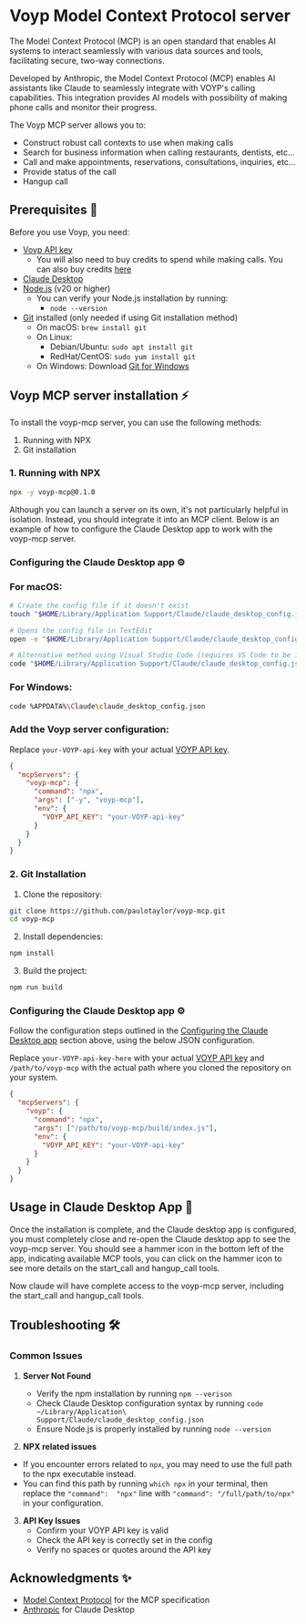 # Voyp Model Context Protocol server

The Model Context Protocol (MCP) is an open standard that enables AI systems to interact seamlessly with various data sources and tools, facilitating secure, two-way connections.

Developed by Anthropic, the Model Context Protocol (MCP) enables AI assistants like Claude to seamlessly integrate with VOYP's calling capabilities. This integration provides AI models with possibility of making phone calls and monitor their progress.

The Voyp MCP server allows you to:
- Construct robust call contexts to use when making calls
- Search for business information when calling restaurants, dentists, etc...
- Call and make appointments, reservations, consultations, inquiries, etc...
- Provide status of the call
- Hangup call

## Prerequisites 🔧

Before you use Voyp, you need:

- [Voyp API key](https://voyp.app/app.html)
  - You will also need to buy credits to spend while making calls. You can also buy credits [here](https://voyp.app/app.html)
- [Claude Desktop](https://claude.ai/download)
- [Node.js](https://nodejs.org/) (v20 or higher)
  - You can verify your Node.js installation by running:
    - `node --version`
- [Git](https://git-scm.com/downloads) installed (only needed if using Git installation method)
  - On macOS: `brew install git`
  - On Linux: 
    - Debian/Ubuntu: `sudo apt install git`
    - RedHat/CentOS: `sudo yum install git`
  - On Windows: Download [Git for Windows](https://git-scm.com/download/win)

## Voyp MCP server installation ⚡

To install the voyp-mcp server, you can use the following methods:
1. Running with NPX 
2. Git installation

### 1. Running with NPX 

```bash
npx -y voyp-mcp@0.1.0   
```

Although you can launch a server on its own, it's not particularly helpful in isolation. Instead, you should integrate it into an MCP client. Below is an example of how to configure the Claude Desktop app to work with the voyp-mcp server.

### Configuring the Claude Desktop app ⚙️
### For macOS:

```bash
# Create the config file if it doesn't exist
touch "$HOME/Library/Application Support/Claude/claude_desktop_config.json"

# Opens the config file in TextEdit 
open -e "$HOME/Library/Application Support/Claude/claude_desktop_config.json"

# Alternative method using Visual Studio Code (requires VS Code to be installed)
code "$HOME/Library/Application Support/Claude/claude_desktop_config.json"
```

### For Windows:
```bash
code %APPDATA%\Claude\claude_desktop_config.json
```

### Add the Voyp server configuration:

Replace `your-VOYP-api-key` with your actual [VOYP API key](https://voyp.app/app.html).

```json
{
  "mcpServers": {
    "voyp-mcp": {
      "command": "npx",
      "args": ["-y", "voyp-mcp"],
      "env": {
        "VOYP_API_KEY": "your-VOYP-api-key"
      }
    }
  }
}
```

### 2. Git Installation

1. Clone the repository:
```bash
git clone https://github.com/paulotaylor/voyp-mcp.git
cd voyp-mcp
```

2. Install dependencies:
```bash
npm install
```

3. Build the project:
```bash
npm run build
```
### Configuring the Claude Desktop app ⚙️
Follow the configuration steps outlined in the [Configuring the Claude Desktop app](#configuring-the-claude-desktop-app-️) section above, using the below JSON configuration.

Replace `your-VOYP-api-key-here` with your actual [VOYP API key](https://voyp.app/app.html) and `/path/to/voyp-mcp` with the actual path where you cloned the repository on your system.

```json
{
  "mcpServers": {
    "voyp": {
      "command": "npx",
      "args": ["/path/to/voyp-mcp/build/index.js"],
      "env": {
        "VOYP_API_KEY": "your-VOYP-api-key"
      }
    }
  }
}
```

## Usage in Claude Desktop App 🎯

Once the installation is complete, and the Claude desktop app is configured, you must completely close and re-open the Claude desktop app to see the voyp-mcp server. You should see a hammer icon in the bottom left of the app, indicating available MCP tools, you can click on the hammer icon to see more details on the start_call and hangup_call tools.


Now claude will have complete access to the voyp-mcp server, including the start_call and hangup_call tools. 

## Troubleshooting 🛠️

### Common Issues

1. **Server Not Found**
   - Verify the npm installation by running `npm --verison`
   - Check Claude Desktop configuration syntax by running `code ~/Library/Application\ Support/Claude/claude_desktop_config.json`
   - Ensure Node.js is properly installed by running `node --version`
   
2. **NPX related issues**
  - If you encounter errors related to `npx`, you may need to use the full path to the npx executable instead. 
  - You can find this path by running `which npx` in your terminal, then replace the `"command":  "npx"` line with `"command": "/full/path/to/npx"` in your configuration.

3. **API Key Issues**
   - Confirm your VOYP API key is valid
   - Check the API key is correctly set in the config
   - Verify no spaces or quotes around the API key

## Acknowledgments ✨

- [Model Context Protocol](https://modelcontextprotocol.io) for the MCP specification
- [Anthropic](https://anthropic.com) for Claude Desktop

